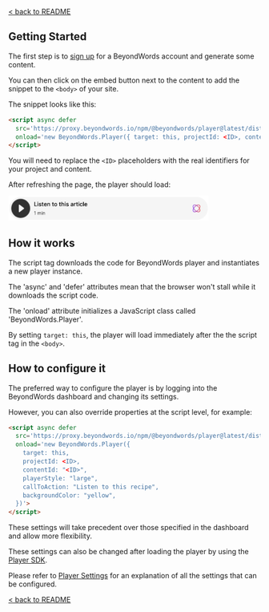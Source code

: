 [< back to README](https://github.com/BeyondWords-io/player#readme)

## Getting Started

The first step is to [sign up](https://dash.beyondwords.io/auth/signup) for a
BeyondWords account and generate some content.

You can then click on the embed button next to the content to add the snippet
to the `<body>` of your site.

The snippet looks like this:

```html
<script async defer
  src='https://proxy.beyondwords.io/npm/@beyondwords/player@latest/dist/umd.js'
  onload='new BeyondWords.Player({ target: this, projectId: <ID>, contentId: "<ID>" })'>
</script>
```

You will need to replace the `<ID>` placeholders with the real identifiers for
your project and content.

After refreshing the page, the player should load:

<img src="./images/standard-player.png" width="400px" />

## How it works

The script tag downloads the code for BeyondWords player and instantiates a new
player instance.

The 'async' and 'defer' attributes mean that the browser won't stall while it
downloads the script code.

The 'onload' attribute initializes a JavaScript class called 'BeyondWords.Player'.

By setting `target: this`, the player will load immediately after the the
script tag in the `<body>`.

## How to configure it

The preferred way to configure the player is by logging into the BeyondWords
dashboard and changing its settings.

However, you can also override properties at the script level, for example:

```html
<script async defer
  src='https://proxy.beyondwords.io/npm/@beyondwords/player@latest/dist/umd.js'
  onload='new BeyondWords.Player({
    target: this,
    projectId: <ID>,
    contentId: "<ID>",
    playerStyle: "large",
    callToAction: "Listen to this recipe",
    backgroundColor: "yellow",
  })'>
</script>
```

These settings will take precedent over those specified in the dashboard and
allow more flexibility.

These settings can also be changed after loading the player by using the [Player SDK](./player-sdk.md).

Please refer to [Player Settings](./player-settings.md) for an explanation of all the settings that can be configured.

[< back to README](https://github.com/BeyondWords-io/player#readme)
